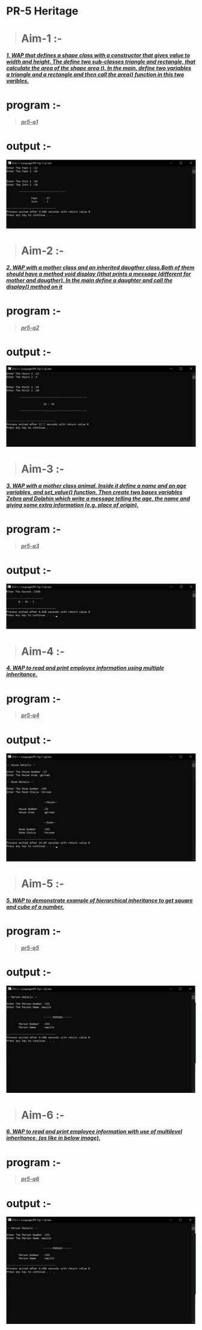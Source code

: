 # PR-5 Heritage

>Aim-1 :-
>===========

<u>***1. WAP that defines a shape class with a constructor that gives value to width and height. The define two sub-classes triangle and rectangle, that calculate the area of the shape area (). In the main, define two variables a triangle and a rectangle and then call the area() function in this two varibles.***</u>


program :-
===========

><u>***pr5-q1***</u>

# output :-

<img src="https://github.com/maulikkikani/CPP/blob/master/PR-3/pic/pr-3-q1.png" hight="200px" alt="image to loded">

>Aim-2 :-
>========

<u>***2. WAP with a mother class and an inherited daugther class.Both of them should have a method void display ()that prints a message (different for mother and daugther). In the main define a daughter and call the display() method on it***</u>

program :-
=========

><u>***pr5-q2***</u>

output :-
=======


<img src="https://github.com/maulikkikani/CPP/blob/master/PR-3/pic/pr-3-q2.png" hight="200px" alt="image to loded">

>Aim-3 :-
>=======

<u>***3. WAP with a mother class animal. Inside it define a name and an age variables, and set_value() function. Then create two bases variables Zebra and Dolphin which write a message telling the age, the name and giving some extra information (e.g. place of origin).***</u>

program :-
=========

><u>***pr5-q3***</u>

output :-
====


<img src="https://github.com/maulikkikani/CPP/blob/master/PR-3/pic/pr-3-q3.png" hight="200px" alt="image to loded">

>Aim-4 :-
>===

<u>***4. WAP to read and print employee information using multiple inheritance.***</u>

program :-
===

><u>***pr5-q4***</u>

output :-
===


<img src="https://github.com/maulikkikani/CPP/blob/master/PR-3/pic/pr-3-q4.png" hight="200px" alt="image to loded">

>Aim-5 :-
>===

<u>***5. WAP to demonstrate example of hierarchical inheritance to get square and cube of a number.***</u>

program :-
===

><u>***pr5-q5***</u>

output :-
====


<img src="https://github.com/maulikkikani/CPP/blob/master/PR-3/pic/pr-3-q5.png" hight="200px" alt="image to loded">

>Aim-6 :-
>===

<u>***6. WAP to read and print employee information with use of multilevel inheritance. (as like in below image).***</u>

program :-
===

><u>***pr5-q6***</u>

output :-
====


<img src="https://github.com/maulikkikani/CPP/blob/master/PR-3/pic/pr-3-q5.png" hight="200px" alt="image to loded">        